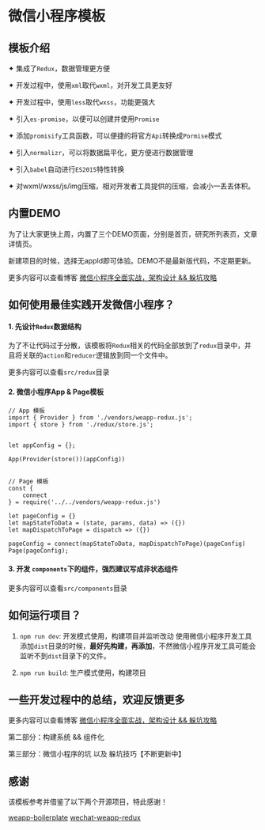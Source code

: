 # 微信小程序模板


## 模板介绍
✦ 集成了`Redux`，数据管理更方便

✦ 开发过程中，使用`xml`取代`wxml`，对开发工具更友好

✦ 开发过程中，使用`less`取代`wxss`，功能更强大

✦ 引入`es-promise`，以便可以创建并使用`Promise`

✦ 添加`promisify`工具函数，可以便捷的将官方`Api`转换成`Pormise`模式

✦ 引入`normalizr`，可以将数据扁平化，更方便进行数据管理

✦ 引入`babel`自动进行`ES2015`特性转换

✦ 对wxml/wxss/js/img压缩，相对开发者工具提供的压缩，会减小一丢丢体积。

## 内置DEMO
为了让大家更快上周，内置了三个DEMO页面，分别是首页，研究所列表页，文章详情页。

新建项目的时候，选择无appId即可体验。DEMO不是最新版代码，不定期更新。

更多内容可以查看博客 [微信小程序全面实战，架构设计 && 躲坑攻略](http://www.jianshu.com/p/4433d46e6235)

## 如何使用最佳实践开发微信小程序？
#### 1. 先设计`Redux`数据结构
为了不让代码过于分散，该模板将`Redux`相关的代码全部放到了`redux`目录中，并且将关联的`action`和`reducer`逻辑放到同一个文件中。

更多内容可以查看`src/redux`目录

#### 2. 微信小程序App & Page模板

```
// App 模板
import { Provider } from './vendors/weapp-redux.js';
import { store } from './redux/store.js';


let appConfig = {};

App(Provider(store())(appConfig))


// Page 模板
const {
    connect
} = require('../../vendors/weapp-redux.js')

let pageConfig = {}
let mapStateToData = (state, params, data) => ({})
let mapDispatchToPage = dispatch => ({})

pageConfig = connect(mapStateToData, mapDispatchToPage)(pageConfig)
Page(pageConfig);
```

#### 3. 开发 `components`下的组件，强烈建议写成非状态组件
更多内容可以查看`src/components`目录

## 如何运行项目？
1. `npm run dev`: 开发模式使用，构建项目并监听改动
使用微信小程序开发工具添加`dist`目录的时候，**最好先构建，再添加**，不然微信小程序开发工具可能会监听不到`dist`目录下的文件。

2. `npm run build`: 生产模式使用，构建项目

## 一些开发过程中的总结，欢迎反馈更多
更多内容可以查看博客 [微信小程序全面实战，架构设计 && 躲坑攻略](http://www.jianshu.com/p/4433d46e6235)

第二部分：构建系统 && 组件化

第三部分：微信小程序的坑 以及 躲坑技巧【不断更新中】

## 感谢
该模板参考并借鉴了以下两个开源项目，特此感谢！

[weapp-boilerplate](https://github.com/zce/weapp-boilerplate)
[wechat-weapp-redux](https://github.com/charleyw/wechat-weapp-redux)